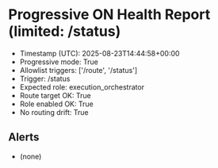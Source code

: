 # Progressive ON Health Report (limited: /status)

- Timestamp (UTC): 2025-08-23T14:44:58+00:00
- Progressive mode: True
- Allowlist triggers: ['/route', '/status']
- Trigger: /status
- Expected role: execution_orchestrator
- Route target OK: True
- Role enabled OK: True
- No routing drift: True

## Alerts
- (none)
